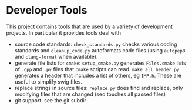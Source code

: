 # Developer Tools

This project contains tools that are used by a variety of development projects. In particular it provides tools deal with
- source code standards: `check_standards.py` checks various coding standards and `cleanup_code.py` autoformats code files (using `autopep8` and `clang-format` when available).
- generate file lists for `cmake`: `setup_cmake.py` generates `Files.cmake` lists of `.cpp` and `.py` files that `cmake` scripts can read. `make_all_header.py` generates a header that includes a list of others, eg `IMP.h`. These are useful to simplify swig files.
- replace strings in source files: `replace.py` does find and replace, only modifying files that are changed (sed touches all passed files)
- git support: see the git subdir